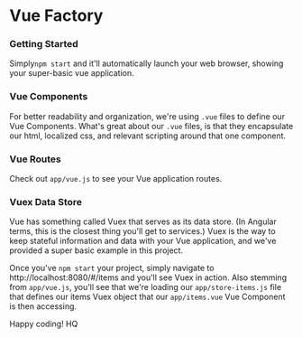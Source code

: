 # Vue Factory

### Getting Started
Simply```npm start``` and it'll automatically launch your web browser, showing your super-basic vue application.

### Vue Components
For better readability and organization, we're using ```.vue``` files to define our Vue Components. What's great about our ```.vue``` files, is that they encapsulate our html, localized css, and relevant scripting around that one component.

### Vue Routes
Check out ```app/vue.js``` to see your Vue application routes. 

### Vuex Data Store
Vue has something called Vuex that serves as its data store. (In Angular terms, this is the closest thing you'll get to services.) Vuex is the way to keep stateful information and data with your Vue application, and we've provided a super basic example in this project. 

Once you've ```npm start``` your project, simply navigate to http://localhost:8080/#/items and you'll see Vuex in action. Also stemming from ```app/vue.js```, you'll see that we're loading our ```app/store-items.js``` file that defines our items Vuex object that our ```app/items.vue``` Vue Component is then accessing.

Happy coding! HQ

